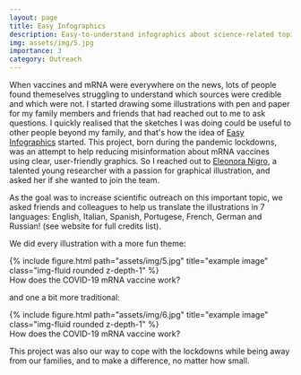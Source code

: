 ```yaml
---
layout: page
title: Easy Infographics
description: Easy-to-understand infographics about science-related topics
img: assets/img/5.jpg
importance: 3
category: Outreach
---
```


When vaccines and mRNA were everywhere on the news, lots of people found themeselves struggling to understand which sources were credible and which were not. I started drawing some illustrations with pen and paper for my family members and friends that had reached out to me to ask questions. I quickly realised that the sketches I was doing could be useful to other people beyond my family, and that's how the idea of [Easy Infographics](https://easy-infographics.github.io/) started. This project, born during the pandemic lockdowns, was an attempt to help reducing misinformation about mRNA vaccines using clear, user-friendly graphics. So I reached out to [Eleonora Nigro](https://www.eleonoranigro.com/), a talented young researcher with a passion for graphical illustration, and asked her if she wanted to join the team.

As the goal was to increase scientific outreach on this important topic, we asked friends and colleagues to help us translate the illustrations in 7 languages: English, Italian, Spanish, Portugese, French, German and Russian! (see website for full credits list). 


We did every illustration with a more fun theme:

<div class="row">
    <div class="col-sm mt-3 mt-md-0">
        {% include figure.html path="assets/img/5.jpg" title="example image" class="img-fluid rounded z-depth-1" %}
    </div>
</div>
<div class="caption">
    How does the COVID-19 mRNA vaccine work?
</div>

and one a bit more traditional:

<div class="row">
    <div class="col-sm mt-3 mt-md-0">
        {% include figure.html path="assets/img/6.jpg" title="example image" class="img-fluid rounded z-depth-1" %}
    </div>
</div>
<div class="caption">
    How does the COVID-19 mRNA vaccine work?
</div>

This project was also our way to cope with the lockdowns while being away from our families, and to make a difference, no matter how small. 

